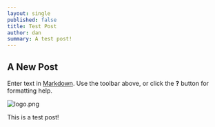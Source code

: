 ```yaml
---
layout: single
published: false
title: Test Post
author: dan
summary: A test post!
---
```

## A New Post

Enter text in [Markdown](http://daringfireball.net/projects/markdown/). Use the toolbar above, or click the **?** button for formatting help.

![logo.png]({{site.baseurl}}/assets/images/logo.png)

This is a test post!

